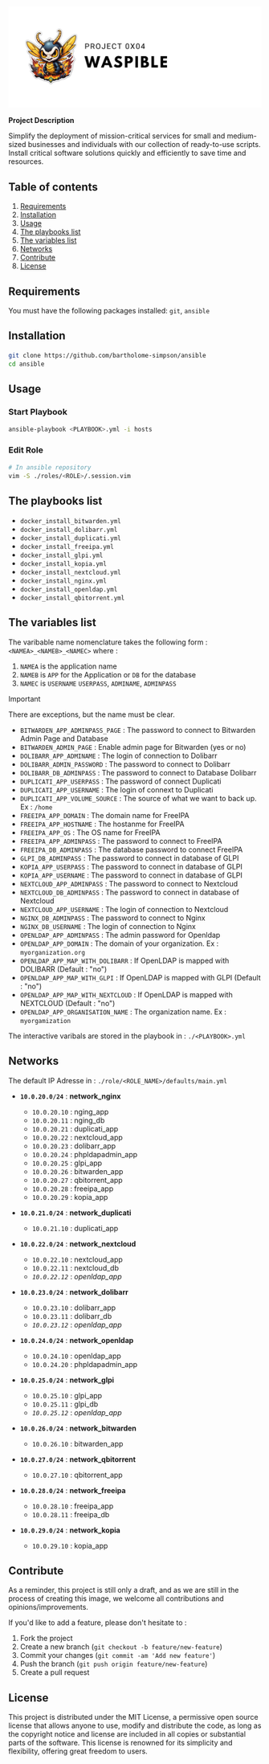 ![banner_0x04](./sources/banner_0x04.png)

**Project Description**

Simplify the deployment of mission-critical services for small and medium-sized businesses and individuals with our collection of ready-to-use scripts. Install critical software solutions quickly and efficiently to save time and resources.

## Table of contents

1. [Requirements](#requirements)
2. [Installation](#installation)
3. [Usage](#usage)
4. [The playbooks list](#the-playbooks-list)
5. [The variables list](#the-variables-list)
6. [Networks](#networks)
3. [Contribute](#contribute)
4. [License](#license)

## Requirements

You must have the following packages installed: `git`, `ansible`

## Installation

```bash
git clone https://github.com/bartholome-simpson/ansible
cd ansible
```

## Usage

### Start Playbook

```bash
ansible-playbook <PLAYBOOK>.yml -i hosts
```

### Edit Role

```bash
# In ansible repository
vim -S ./roles/<ROLE>/.session.vim
```

## The playbooks list

- `docker_install_bitwarden.yml` 
- `docker_install_dolibarr.yml`
- `docker_install_duplicati.yml`
- `docker_install_freeipa.yml`
- `docker_install_glpi.yml`
- `docker_install_kopia.yml`
- `docker_install_nextcloud.yml`
- `docker_install_nginx.yml`
- `docker_install_openldap.yml`
- `docker_install_qbitorrent.yml`

## The variables list

The varibable name nomenclature takes the following form : `<NAMEA>_<NAMEB>_<NAMEC>` where :

1. `NAMEA` is the application name
2. `NAMEB` is `APP` for the Application or `DB` for the database
3. `NAMEC` is `USERNAME` `USERPASS`, `ADMINAME`, `ADMINPASS`

> [!IMPORTANT]
> There are exceptions, but the name must be clear.


- `BITWARDEN_APP_ADMINPASS_PAGE`    : The password to connect to Bitwarden Admin Page and Database
- `BITWARDEN_ADMIN_PAGE`            : Enable admin page for Bitwarden (yes or no)
- `DOLIBARR_APP_ADMINAME`           : The login of connection to Dolibarr
- `DOLIBARR_ADMIN_PASSWORD`         : The password to connect to Dolibarr
- `DOLIBARR_DB_ADMINPASS`           : The password to connect to Database Dolibarr
- `DUPLICATI_APP_USERPASS`          : The password of connect Duplicati
- `DUPLICATI_APP_USERNAME`          : The login of connext to Duplicati
- `DUPLICATI_APP_VOLUME_SOURCE`     : The source of what we want to back up. Ex : `/home`
- `FREEIPA_APP_DOMAIN`              : The domain name for FreeIPA
- `FREEIPA_APP_HOSTNAME`            : The hostanme for FreeIPA
- `FREEIPA_APP_OS`                  : The OS name for FreeIPA
- `FREEIPA_APP_ADMINPASS`           : The password to connect to FreeIPA
- `FREEIPA_DB_ADMINPASS`            : The database password to connect FreeIPA
- `GLPI_DB_ADMINPASS`               : The password to connect in database of GLPI
- `KOPIA_APP_USERPASS`              : The password to connect in database of GLPI
- `KOPIA_APP_USERNAME`              : The password to connect in database of GLPI
- `NEXTCLOUD_APP_ADMINPASS`         : The password to connect to Nextcloud
- `NEXTCLOUD_DB_ADMINPASS`          : The password to connect in database of Nextcloud
- `NEXTCLOUD_APP_USERNAME`          : The login of connection to Nextcloud
- `NGINX_DB_ADMINPASS`              : The password to connect to Nginx
- `NGINX_DB_USERNAME`               : The login of connection to Nginx
- `OPENLDAP_APP_ADMINPASS`          : The admin password for Openldap
- `OPENLDAP_APP_DOMAIN`             : The domain of your organization. Ex : `myorganization.org`
- `OPENLDAP_APP_MAP_WITH_DOLIBARR`  : If OpenLDAP is mapped with DOLIBARR (Default : "no")
- `OPENLDAP_APP_MAP_WITH_GLPI`      : If OpenLDAP is mapped with GLPI (Default : "no")
- `OPENLDAP_APP_MAP_WITH_NEXTCLOUD` : If OpenLDAP is mapped with NEXTCLOUD (Default : "no")
- `OPENLDAP_APP_ORGANISATION_NAME`  : The organization name. Ex : `myorgamization` 

The interactive varibals are stored in the playbook in : `./<PLAYBOOK>.yml`

## Networks

The default IP Adresse in : `./role/<ROLE_NAME>/defaults/main.yml`

- **`10.0.20.0/24`** : **network_nginx**
	- `10.0.20.10`   : nging_app
	- `10.0.20.11`   : nging_db
	- `10.0.20.21`   : duplicati_app
	- `10.0.20.22`   : nextcloud_app
	- `10.0.20.23`   : dolibarr_app
	- `10.0.20.24`   : phpldapadmin_app
	- `10.0.20.25`   : glpi_app
	- `10.0.20.26`   : bitwarden_app
	- `10.0.20.27`   : qbitorrent_app
	- `10.0.20.28`   : freeipa_app
	- `10.0.20.29`   : kopia_app

- **`10.0.21.0/24`** : **network_duplicati**
	- `10.0.21.10`   : duplicati_app

- **`10.0.22.0/24`** : **network_nextcloud**
	- `10.0.22.10`   : nextcloud_app
	- `10.0.22.11`   : nextcloud_db
	- *`10.0.22.12`*   : *openldap_app*

- **`10.0.23.0/24`** : **network_dolibarr**
	- `10.0.23.10`   : dolibarr_app
	- `10.0.23.11`   : dolibarr_db
	- *`10.0.23.12`*   : *openldap_app*

- **`10.0.24.0/24`** : **network_openldap**
	- `10.0.24.10`   : openldap_app
	- `10.0.24.20`   : phpldapadmin_app

- **`10.0.25.0/24`** : **network_glpi**
	- `10.0.25.10`   : glpi_app
	- `10.0.25.11`   : glpi_db
	- *`10.0.25.12`*   : *openldap_app*

- **`10.0.26.0/24`** : **network_bitwarden**
	- `10.0.26.10`   : bitwarden_app

- **`10.0.27.0/24`** : **network_qbitorrent**
	- `10.0.27.10`   : qbitorrent_app

- **`10.0.28.0/24`** : **network_freeipa**
	- `10.0.28.10`   : freeipa_app
	- `10.0.28.11`   : freeipa_db

- **`10.0.29.0/24`** : **network_kopia**
	- `10.0.29.10`   : kopia_app

## Contribute

As a reminder, this project is still only a draft, and as we are still in the process of creating this image, we welcome all contributions and opinions/improvements.

If you'd like to add a feature, please don't hesitate to :

1. Fork the project
2. Create a new branch (`git checkout -b feature/new-feature`)
3. Commit your changes (`git commit -am 'Add new feature'`)
4. Push the branch (`git push origin feature/new-feature`)
5. Create a pull request

## License

This project is distributed under the MIT License, a permissive open source license that allows anyone to use, modify and distribute the code, as long as the copyright notice and license are included in all copies or substantial parts of the software. This license is renowned for its simplicity and flexibility, offering great freedom to users.
